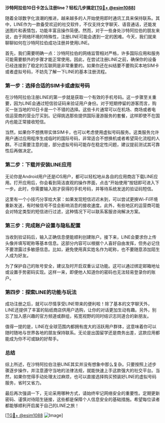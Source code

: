 **沙特阿拉伯10日卡怎么注册line？轻松几步搞定[[TG💪+ @esim1088](https://t.me/s/esim1088)]**

随着全球数字化浪潮的推进，越来越多的人开始使用即时通讯工具来保持联系。其中，LINE作为一款备受欢迎的社交软件，不仅支持文字聊天、语音通话，还能发送图片和表情包，功能丰富且操作简便。然而，对于一些身处沙特阿拉伯的朋友来说，由于网络环境的特殊性，注册LINE可能会遇到一定的困难。今天，我们就来聊聊如何在沙特阿拉伯成功注册并使用LINE。

首先，我们需要明确一点：沙特阿拉伯的网络监管相对严格，许多国际应用和服务可能需要额外的步骤才能正常使用。因此，在尝试注册LINE之前，确保你的设备已经连接到了稳定的互联网是非常重要的。如果你还在纠结要不要购买本地SIM卡或者虚拟号码，不妨先了解一下LINE的基本注册流程。

### **第一步：选择合适的SIM卡或虚拟号码**

在沙特阿拉伯注册LINE的第一步就是获取一个有效的手机号码。这一步骤至关重要，因为LINE会通过短信验证码来验证用户身份。对于短期停留的游客而言，购买一张当地的10日卡是一个不错的选择。这些卡片通常可以在机场、商场或者电信运营商的营业厅买到。记得挑选那些提供国际漫游服务的套餐，这样即使不在国内也能正常接收短信。

当然，如果你不想携带实体SIM卡，也可以考虑使用虚拟号码服务。这类服务允许用户通过应用程序生成临时的国际号码，非常适合不想换机或者希望简化流程的人群。不过需要注意的是，部分虚拟号码可能存在稳定性问题，建议提前测试其可靠性后再做决定。

### **第二步：下载并安装LINE应用**

无论你是Android用户还是iOS用户，都可以轻松地从各自的应用商店下载LINE应用。打开应用后，你会看到简洁直观的操作界面，点击“开始使用”按钮即可进入下一步。此时，你需要输入刚才获得的手机号码，并等待系统发送的验证码短信。

这里有一个小技巧分享给大家：如果发现短信迟迟未到，可以尝试更换Wi-Fi环境重新发送，有时候信号不佳会影响消息的接收速度。此外，有些地区的运营商可能会对特定类型的短信进行过滤，这种情况下可以联系客服咨询解决方案。

### **第三步：完成账户设置与隐私配置**

当收到验证码后，输入正确信息便能顺利创建账户。接下来，LINE会要求你上传头像并填写昵称等基本信息。这部分内容可以根据个人喜好自由发挥，但务必记住不要泄露过多敏感信息。比如，避免使用真实姓名作为昵称，也不要随意添加陌生人成为好友。

为了保护自己的账号安全，建议及时开启双重认证功能。这可以通过绑定邮箱地址或设置手势密码实现。这样一来，即便他人知道你的密码也无法轻易登录你的账户。

### **第四步：探索LINE的功能与玩法**

成功注册之后，就可以尽情享受LINE带来的便利啦！除了基本的文字聊天外，LINE还提供了丰富的贴纸商店供用户选购，让你的对话更加生动有趣。另外，别忘了加入感兴趣的官方频道或群组，拓宽视野的同时结识志同道合的新朋友。

值得一提的是，LINE在全球范围内都拥有庞大的活跃用户群体，这意味着你可以随时随地与世界各地的朋友保持联系。无论是出国留学还是商务出差，这款应用都能成为你不可或缺的好帮手。

### **总结**

综上所述，在沙特阿拉伯注册LINE其实并没有想象中那么复杂。只要按照上述步骤逐步操作，并注意遵守当地的法律法规，就能快速上手这款强大的社交平台。当然，如果你觉得手动处理太过麻烦，也可以直接选择购买预装好LINE的虚拟号码服务，省时又省力。

最后再次强调一下，无论采用哪种方式，请始终牢记网络安全的重要性。定期更新密码、谨慎对待陌生链接，这些都是保障个人信息安全的基础措施。希望每位读者都能够顺利开启属于自己的LINE之旅！

[[TG💪+ @esim1088](https://t.me/s/esim1088) ![Image](https://i.postimg.cc/4NQfJmqS/Snipaste-2025-05-13-00-14-12.png)]